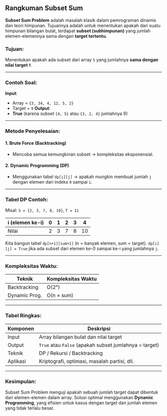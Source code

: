## Rangkuman Subset Sum 

**Subset Sum Problem** adalah masalah klasik dalam pemrograman dinamis dan teori himpunan. Tujuannya adalah untuk menentukan apakah dari suatu himpunan bilangan bulat, terdapat **subset (subhimpunan)** yang jumlah elemen-elemennya sama dengan **target tertentu**.

### Tujuan:

Menentukan apakah ada subset dari array `S` yang jumlahnya **sama dengan nilai target `T`**.

---

### Contoh Soal:

**Input**:

* Array = `{3, 34, 4, 12, 5, 2}`
* Target = `9`
  **Output**:
* **True** (karena subset `{4, 5}` atau `{3, 2, 4}` jumlahnya 9)

---

### Metode Penyelesaian:

#### 1. **Brute Force (Backtracking)**

* Mencoba semua kemungkinan subset → kompleksitas eksponensial.

#### 2. **Dynamic Programming (DP)**

* Menggunakan tabel `dp[i][j]` → apakah mungkin membuat jumlah `j` dengan elemen dari indeks `0` sampai `i`.

---

### Tabel DP Contoh:

Misal: `S = {2, 3, 7, 8, 10}`, `T = 11`

| i (elemen ke-i) | 0 | 1 | 2 | 3 | 4  |
| --------------- | - | - | - | - | -- |
| Nilai           | 2 | 3 | 7 | 8 | 10 |

Kita bangun tabel `dp[n+1][sum+1]` (n = banyak elemen, sum = target).
`dp[i][j] = True` jika ada subset dari elemen ke-0 sampai ke-i yang jumlahnya `j`.

---

### Kompleksitas Waktu:

| Teknik        | Kompleksitas Waktu |
| ------------- | ------------------ |
| Backtracking  | O(2ⁿ)              |
| Dynamic Prog. | O(n × sum)         |

---

### Tabel Ringkas:

| Komponen | Deskripsi                                              |
| -------- | ------------------------------------------------------ |
| Input    | Array bilangan bulat dan nilai target                  |
| Output   | `True` atau `False` (apakah subset jumlahnya = target) |
| Teknik   | DP / Rekursi / Backtracking                            |
| Aplikasi | Kriptografi, optimasi, masalah partisi, dll.           |

---

### Kesimpulan:

Subset Sum Problem menguji apakah sebuah jumlah target dapat dibentuk dari elemen-elemen dalam array. Solusi optimal menggunakan **Dynamic Programming**, yang efisien untuk kasus dengan target dan jumlah elemen yang tidak terlalu besar.
